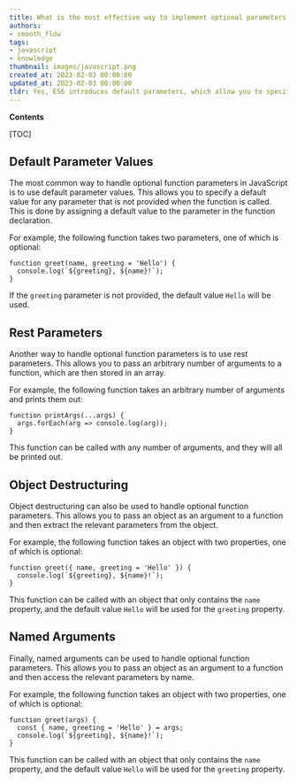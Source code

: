 ```yaml
---
title: What is the most effective way to implement optional parameters in javascript?
authors:
- smooth_flow
tags:
- javascript
- knowledge
thumbnail: images/javascript.png
created_at: 2023-02-03 00:00:00
updated_at: 2023-02-03 00:00:00
tldr: Yes, ES6 introduces default parameters, which allow you to specify a default value for a parameter if one is not provided.
---
```


**Contents**

[TOC]

## Default Parameter Values 
The most common way to handle optional function parameters in JavaScript is to use default parameter values. This allows you to specify a default value for any parameter that is not provided when the function is called. This is done by assigning a default value to the parameter in the function declaration. 

For example, the following function takes two parameters, one of which is optional:

```
function greet(name, greeting = 'Hello') {
  console.log(`${greeting}, ${name}!`);
}
```

If the `greeting` parameter is not provided, the default value `Hello` will be used.

## Rest Parameters
Another way to handle optional function parameters is to use rest parameters. This allows you to pass an arbitrary number of arguments to a function, which are then stored in an array.

For example, the following function takes an arbitrary number of arguments and prints them out:

```
function printArgs(...args) {
  args.forEach(arg => console.log(arg));
}
```

This function can be called with any number of arguments, and they will all be printed out.

## Object Destructuring
Object destructuring can also be used to handle optional function parameters. This allows you to pass an object as an argument to a function and then extract the relevant parameters from the object.

For example, the following function takes an object with two properties, one of which is optional:

```
function greet({ name, greeting = 'Hello' }) {
  console.log(`${greeting}, ${name}!`);
}
```

This function can be called with an object that only contains the `name` property, and the default value `Hello` will be used for the `greeting` property.

## Named Arguments
Finally, named arguments can be used to handle optional function parameters. This allows you to pass an object as an argument to a function and then access the relevant parameters by name.

For example, the following function takes an object with two properties, one of which is optional:

```
function greet(args) {
  const { name, greeting = 'Hello' } = args;
  console.log(`${greeting}, ${name}!`);
}
```

This function can be called with an object that only contains the `name` property, and the default value `Hello` will be used for the `greeting` property.
